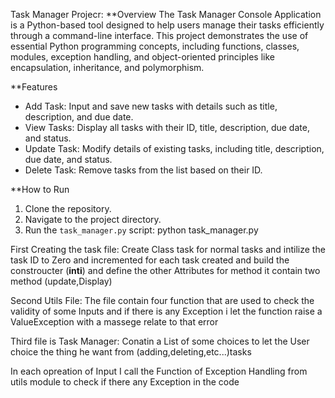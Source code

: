Task Manager Projecr:
**Overview
The Task Manager Console Application is a Python-based tool designed to help users manage their tasks efficiently through a command-line interface. This project demonstrates the use of essential Python programming concepts, including functions, classes, modules, exception handling, and object-oriented principles like encapsulation, inheritance, and polymorphism.

**Features
- Add Task: Input and save new tasks with details such as title, description, and due date.
- View Tasks: Display all tasks with their ID, title, description, due date, and status.
- Update Task: Modify details of existing tasks, including title, description, due date, and status.
- Delete Task: Remove tasks from the list based on their ID.



**How to Run
1. Clone the repository.
2. Navigate to the project directory.
3. Run the `task_manager.py` script:
   python task_manager.py



  First Creating the task file:
  Create Class task for normal tasks and intilize the task ID to Zero and incremented for each task created and build the constroucter (__inti__) and define the other Attributes 
  for method it contain two method (update,Display)
  
  Second Utils File:
  The file contain four function that are used to check the validity of some Inputs and if there is any Exception i let the function raise a ValueException with a massege relate to that error 

  Third file is Task Manager:
  Conatin a List of some choices to let the User choice the thing he want from (adding,deleting,etc...)tasks

 In each opreation of Input I call the Function of Exception Handling from utils module to check if there any Exception in the code 

